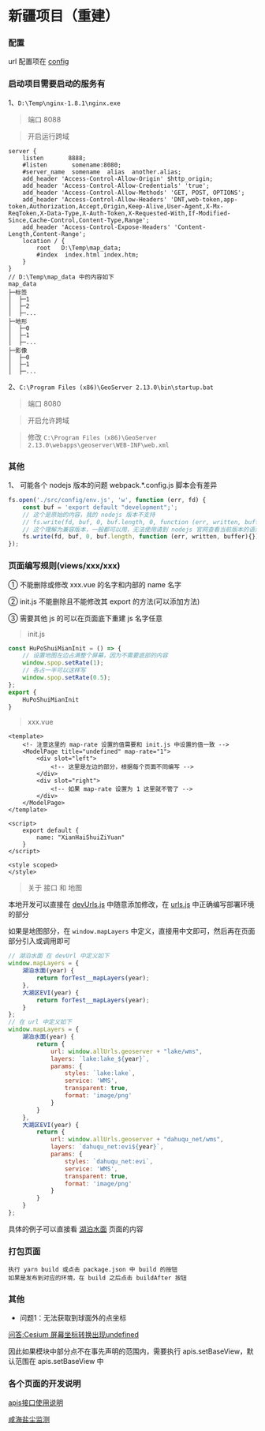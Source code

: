 # 新疆项目（重建）

### 配置

url 配置项在 [config](./public/lib/config) 

### 启动项目需要启动的服务有

1、```D:\Temp\nginx-1.8.1\nginx.exe``` 

> 端口 8088

> 开启运行跨域

```text
server {
    listen       8888;
    #listen       somename:8080;
    #server_name  somename  alias  another.alias;
    add_header 'Access-Control-Allow-Origin' $http_origin;
    add_header 'Access-Control-Allow-Credentials' 'true';
    add_header 'Access-Control-Allow-Methods' 'GET, POST, OPTIONS';
    add_header 'Access-Control-Allow-Headers' 'DNT,web-token,app-token,Authorization,Accept,Origin,Keep-Alive,User-Agent,X-Mx-ReqToken,X-Data-Type,X-Auth-Token,X-Requested-With,If-Modified-Since,Cache-Control,Content-Type,Range';
    add_header 'Access-Control-Expose-Headers' 'Content-Length,Content-Range';
    location / {
        root   D:\Temp\map_data;
        #index  index.html index.htm;
    }
}
// D:\Temp\map_data 中的内容如下
map_data
├─标签
│  ├─1
│  ├─2
│  ├─...
├─地形
│  ├─0
│  ├─1
│  ├─...
├─影像
│  ├─0
│  ├─1
│  ├─...
```

2、```C:\Program Files (x86)\GeoServer 2.13.0\bin\startup.bat``` 

> 端口 8080

> 开启允许跨域

> 修改 ```C:\Program Files (x86)\GeoServer 2.13.0\webapps\geoserver\WEB-INF\web.xml```

### 其他

1、 可能各个 nodejs 版本的问题 webpack.*.config.js 脚本会有差异

```javascript
fs.open('./src/config/env.js', 'w', function (err, fd) {
    const buf = 'export default "development";';
    // 这个是原始的内容，我的 nodejs 版本不支持
    // fs.write(fd, buf, 0, buf.length, 0, function (err, written, buffer){});
    // 这个理解为兼容版本，一般都可以用，无法使用请到 nodejs 官网查看当前版本的语法
    fs.write(fd, buf, 0, buf.length, function (err, written, buffer){});
});
```

### 页面编写规则(views/xxx/xxx)

① 不能删除或修改 xxx.vue 的名字和内部的 name 名字

② init.js 不能删除且不能修改其 export 的方法(可以添加方法)

③ 需要其他 js 的可以在页面底下重建 js 名字任意

> init.js

```javascript
const HuPoShuiMianInit = () => {
    // 设置地图左边占满整个屏幕，因为不需要底部的内容
    window.spop.setRate(1);
    // 各占一半可以这样写
    window.spop.setRate(0.5);
};
export {
    HuPoShuiMianInit
}
```

> xxx.vue

```vue
<template>
    <!- 注意这里的 map-rate 设置的值需要和 init.js 中设置的值一致 -->
    <ModelPage title="undefined" map-rate="1">
        <div slot="left">
            <!-- 这里是左边的部分，根据每个页面不同编写 -->
        </div>
        <div slot="right">
            <!-- 如果 map-rate 设置为 1 这里就不管了 -->
        </div>
    </ModelPage>
</template>

<script>
    export default {
        name: "XianHaiShuiZiYuan"
    }
</script>

<style scoped>
</style>
```

> 关于 接口 和 地图

本地开发可以直接在 [devUrls.js](./public/lib/config/devUrls.js) 中随意添加修改，在 [urls.js](./public/lib/config/urls.js) 中正确编写部署环境的部分

如果是地图部分，在 `window.mapLayers` 中定义，直接用中文即可，然后再在页面部分引入或调用即可

```javascript
// 湖泊水面 在 devUrl 中定义如下
window.mapLayers = {
    湖泊水面(year) {
        return forTest__mapLayers(year);
    },
    大湖区EVI(year) {
        return forTest__mapLayers(year);
    }
};
// 在 url 中定义如下
window.mapLayers = {
    湖泊水面(year) {
        return {
            url: window.allUrls.geoserver + "lake/wms",
            layers: `lake:lake_${year}`,
            params: {
                styles: `lake:lake`,
                service: 'WMS',
                transparent: true,
                format: 'image/png'
            }
        }
    },
    大湖区EVI(year) {
        return {
            url: window.allUrls.geoserver + "dahuqu_net/wms",
            layers: `dahuqu_net:evi${year}`,
            params: {
                styles: `dahuqu_net:evi`,
                service: 'WMS',
                transparent: true,
                format: 'image/png'
            }
        }
    }
};
```

具体的例子可以直接看 [湖泊水面](./src/views/遥感影像监测/湖泊水面/) 页面的内容

### 打包页面

```text
执行 yarn build 或点击 package.json 中 build 的按钮
如果是发布到对应的环境，在 build 之后点击 buildAfter 按钮 
```

### 其他

- 问题1：无法获取到球面外的点坐标

[问答:Cesium 屏幕坐标转换出现undefined](http://ask.supermap.com/50749?show=51384)

因此如果模块中部分点不在事先声明的范围内，需要执行 apis.setBaseView，默认范围在 apis.setBaseView 中

### 各个页面的开发说明

[apis接口使用说明](./document/apis接口使用说明.md)

[咸海盐尘监测](./document/咸海盐尘监测_文件结构和代码说明.md)